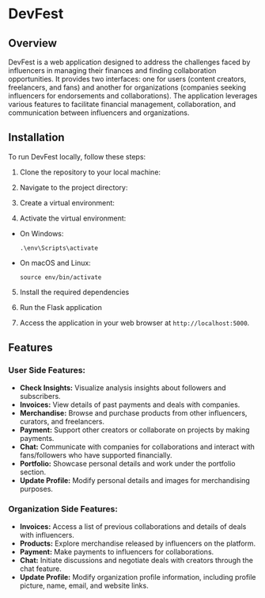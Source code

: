 # DevFest

## Overview

DevFest is a web application designed to address the challenges faced by influencers in managing their finances and finding collaboration opportunities. It provides two interfaces: one for users (content creators, freelancers, and fans) and another for organizations (companies seeking influencers for endorsements and collaborations). The application leverages various features to facilitate financial management, collaboration, and communication between influencers and organizations.

## Installation

To run DevFest locally, follow these steps:

1. Clone the repository to your local machine:

2. Navigate to the project directory:

3. Create a virtual environment:

4. Activate the virtual environment:
- On Windows:
  ```
  .\env\Scripts\activate
  ```
- On macOS and Linux:
  ```
  source env/bin/activate
  ```

5. Install the required dependencies

6. Run the Flask application

7. Access the application in your web browser at `http://localhost:5000`.

## Features

### User Side Features:

- **Check Insights:** Visualize analysis insights about followers and subscribers.
- **Invoices:** View details of past payments and deals with companies.
- **Merchandise:** Browse and purchase products from other influencers, curators, and freelancers.
- **Payment:** Support other creators or collaborate on projects by making payments.
- **Chat:** Communicate with companies for collaborations and interact with fans/followers who have supported financially.
- **Portfolio:** Showcase personal details and work under the portfolio section.
- **Update Profile:** Modify personal details and images for merchandising purposes.

### Organization Side Features:

- **Invoices:** Access a list of previous collaborations and details of deals with influencers.
- **Products:** Explore merchandise released by influencers on the platform.
- **Payment:** Make payments to influencers for collaborations.
- **Chat:** Initiate discussions and negotiate deals with creators through the chat feature.
- **Update Profile:** Modify organization profile information, including profile picture, name, email, and website links.
